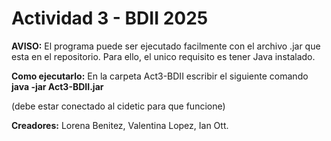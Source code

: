 # Actividad 3 - BDII 2025

**AVISO:** El programa puede ser ejecutado facilmente con el archivo .jar que esta en el repositorio.
Para ello, el unico requisito es tener Java instalado.

**Como ejecutarlo:** En la carpeta Act3-BDII escribir el siguiente comando **java -jar Act3-BDII.jar**

(debe estar conectado al cidetic para que funcione)

**Creadores:** Lorena Benitez, Valentina Lopez, Ian Ott.  